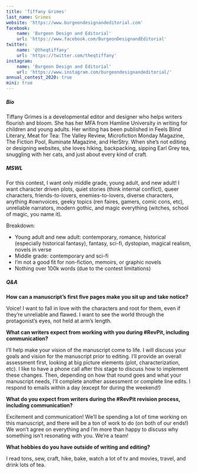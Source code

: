 ```yaml
---
title: 'Tiffany Grimes'
last_name: Grimes
website: 'https://www.burgeondesignandeditorial.com'
facebook:
    name: 'Burgeon Design and Editorial'
    url: 'https://www.facebook.com/BurgeonDesignandEditorial'
twitter:
    name: '@theqtiffany'
    url: 'https://twitter.com/theqtiffany'
instagram:
    name: 'Burgeon Design and Editorial'
    url: 'https://www.instagram.com/burgeondesignandeditorial/'
annual_contest_2020: true
mini: true
---
```


##### Bio

Tiffany Grimes is a developmental editor and designer who helps writers flourish and bloom. She has her MFA from Hamline University in writing for children and young adults. Her writing has been published in Feels Blind Literary, Meat for Tea: The Valley Review, Microfiction Monday Magazine, The Fiction Pool, Ruminate Magazine, and HerStry. When she’s not editing or designing websites, she loves hiking, backpacking, sipping Earl Grey tea, snuggling with her cats, and just about every kind of craft.

##### MSWL

For this contest, I want only middle grade, young adult, and new adult! I want character driven plots, quiet stories (think internal conflict), queer characters, friends-to-lovers, enemies-to-lovers, diverse characters, anything \#ownvoices, geeky topics (ren faires, gamers, comic cons, etc), unreliable narrators, modern gothic, and magic everything (witches, school of magic, you name it).

Breakdown:
 * Young adult and new adult: contemporary, romance, historical (especially historical fantasy), fantasy, sci-fi, dystopian, magical realism, novels in verse
 * Middle grade: contemporary and sci-fi
 * I’m not a good fit for non-fiction, memoirs, or graphic novels
 * Nothing over 100k words (due to the contest limitations)

##### Q&A

**How can a manuscript’s first five pages make you sit up and take notice?**

Voice! I want to fall in love with the characters and root for them, even if they’re unreliable and flawed. I want to see the world through the protagonist’s eyes, not held at arm’s length.

**What can writers expect from working with you during #RevPit, including communication?**

I’ll help make your vision of the manuscript come to life. I will discuss your goals and vision for the manuscript prior to editing. I’ll provide an overall assessment first, looking at big picture elements (plot, characterization, etc). I like to have a phone call after this stage to discuss how to implement these changes. Then, depending on how that round goes and what your manuscript needs, I’ll complete another assessment or complete line edits. I respond to emails within a day (except for during the weekend!)

**What do you expect from writers during the #RevPit revision process, including communication?**

Excitement and communication! We’ll be spending a lot of time working on this manuscript, and there will be a ton of work to do (on both of our ends!) We won’t agree on everything and I’m more than happy to discuss why something isn’t resonating with you. We’re a team!
 
**What hobbies do you have outside of writing and editing?**

I read tons, sew, craft, hike, bake, watch a lot of tv and movies, travel, and drink lots of tea.